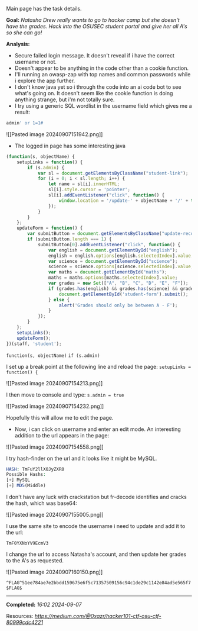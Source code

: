 Main page has the task details.

**Goal:** _Natasha Drew really wants to go to hacker camp but she doesn't have the grades. Hack into the OSUSEC student portal and give her all A's so she can go!_

**Analysis:** 
- Secure failed login message. It doesn't reveal if i have the correct username or not.
- Doesn't appear to be anything in the code other than a cookie function. 
- I'll running an owasp-zap with top names and common passwords while i explore the app further.
- I don't know java yet so i through the code into an ai code bot to see what's going on. It doesn't seem like the cookie function is doing anything strange, but i'm not totally sure. 
- I try using a generic SQL wordlist in the username field which gives me a result:

```php
admin' or 1=1#
```

![[Pasted image 20240907151942.png]]

- The logged in page has some interesting java

```js
(function(s, objectName) {
    setupLinks = function() {
        if (s.admin) {
            var sl = document.getElementsByClassName("student-link");
            for (i = 0; i < sl.length; i++) {
                let name = sl[i].innerHTML;
                sl[i].style.cursor = 'pointer';
                sl[i].addEventListener("click", function() {
                    window.location = '/update-' + objectName + '/' + this.dataset.id;
                });
            }
        }
    };
    updateForm = function() {
        var submitButton = document.getElementsByClassName("update-record");
        if (submitButton.length === 1) {
            submitButton[0].addEventListener("click", function() {
                var english = document.getElementById("english");
                english = english.options[english.selectedIndex].value;
                var science = document.getElementById("science");
                science = science.options[science.selectedIndex].value;
                var maths = document.getElementById("maths");
                maths = maths.options[maths.selectedIndex].value;
                var grades = new Set(["A", "B", "C", "D", "E", "F"]);
                if (grades.has(english) && grades.has(science) && grades.has(maths)) {
                    document.getElementById('student-form').submit();
                } else {
                    alert('Grades should only be between A - F');
                }
            });
        }
    };
    setupLinks();
    updateForm();
})(staff, 'student');
```

`function(s, objectName)`
`if (s.admin)`

I set up a break point at the following line and reload the page:
`setupLinks = function() {`

![[Pasted image 20240907154213.png]]

I then move to console and type:
`s.admin = true`

![[Pasted image 20240907154232.png]]

Hopefully this will allow me to edit the page. 

- Now, i can click on username and enter an edit mode. An interesting addition to the url appears in the page:

![[Pasted image 20240907154558.png]]

I try hash-finder on the url and it looks like it might be MySQL.

```php
HASH: TmFuY2llX0JyZXR0
Possible Hashs:
[+] MySQL
[+] MD5(Middle)
```

I don't have any luck with crackstation but fr-decode identifies and cracks the hash, which was base64:

![[Pasted image 20240907155005.png]]

I use the same site to encode the username i need to update and add it to the url:

`TmF0YXNoYV9EcmV3`

I change the url to access Natasha's account, and then update her grades to the A's as requested. 

![[Pasted image 20240907160150.png]]

`^FLAG^51ee784ae7e2bbdd159675e6f5c71357509156c94c1de29c1142e84ad5e565f7$FLAG$`

---

**Completed:** _16:02 2024-09-07_

Resources: _https://medium.com/@0xazr/hacker101-ctf-osu-ctf-80999cdc4221_

